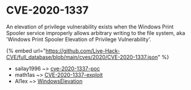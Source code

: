# CVE-2020-1337

An elevation of privilege vulnerability exists when the Windows Print Spooler service improperly allows arbitrary writing to the file system, aka 'Windows Print Spooler Elevation of Privilege Vulnerability'.

{% embed url="https://github.com/Live-Hack-CVE/full_database/blob/main/cves/2020/CVE-2020-1337.json" %}


* sailay1996 ~> [cve-2020-1337-poc](https://zeste.alice-snow.ru/2020/database/cve-2020-1337/cve-2020-1337-poc-sailay1996)
* math1as ~> [CVE-2020-1337-exploit](https://zeste.alice-snow.ru/2020/database/cve-2020-1337/cve-2020-1337-exploit-math1as)
* Al1ex ~> [WindowsElevation](https://zeste.alice-snow.ru/2020/database/cve-2020-1337/windowselevation-al1ex)